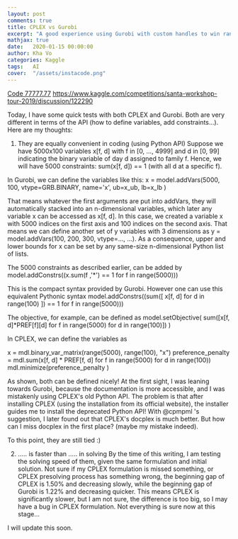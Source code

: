 ```yaml
---
layout: post
comments: true
title: CPLEX vs Gurobi
excerpt: "A good experience using Gurobi with custom handles to win rank 17/1620 in Kaggle Santa 2019!"
mathjax: true
date:   2020-01-15 00:00:00
author: Kha Vo
categories: Kaggle
tags:	AI
cover:  "/assets/instacode.png"
---
```


[Code 77777.77](https://www.kaggle.com/code/khahuras/the-elegant-prize)
https://www.kaggle.com/competitions/santa-workshop-tour-2019/discussion/122290

Today, I have some quick tests with both CPLEX and Gurobi. Both are very different in terms of the API (how to define variables, add constraints…). Here are my thoughts:

1) They are equally convenient in coding (using Python API)
Suppose we have 5000x100 variables x[f, d] with f in [0, …, 4999] and d in [0, 99] indicating the binary variable of day d assigned to family f. Hence, we will have 5000 constraints: sum(x[f, d]) == 1 (with all d at a specific f).

In Gurobi, we can define the variables like this:
x = model.addVars(5000, 100, vtype=GRB.BINARY, name='x', ub=x_ub, lb=x_lb )

That means whatever the first arguments are put into addVars, they will automatically stacked into an n-dimensional variables, which later any variable x can be accessed as x[f, d]. In this case, we created a variable x with 5000 indices on the first axis and 100 indices on the second axis. That means we can define another set of y variables with 3 dimensions as y = model.addVars(100, 200, 300, vtype=..., ...). As a consequence, upper and lower bounds for x can be set by any same-size n-dimensional Python list of lists.

The 5000 constraints as described earlier, can be added by
model.addConstrs((x.sum(f ,'*') == 1 for f in range(5000)))

This is the compact syntax provided by Gurobi. However one can use this equivalent Pythonic syntax
model.addConstrs((sum([ x[f, d] for d in range(100) ]) == 1 for f in range(5000)))

The objective, for example, can be defined as
model.setObjective( sum([x[f, d]*PREF[f][d] for f in range(5000) for d in range(100)]) )

In CPLEX, we can define the variables as

x = mdl.binary_var_matrix(range(5000), range(100), "x")
preference_penalty = mdl.sum(x[f, d] * PREF[f, d] for f in range(5000) for d in range(100))
mdl.minimize(preference_penalty )

As shown, both can be defined nicely! At the first sight, I was leaning towards Gurobi, because the documentation is more accessible, and I was mistakenly using CPLEX's old Python API. The problem is that after installing CPLEX (using the installation from its official website), the installer guides me to install the deprecated Python API! With @cpmpml 's suggestion, I later found out that CPLEX's docplex is much better. But how can I miss docplex in the first place? (maybe my mistake indeed).

To this point, they are still tied :)

2) ….. is faster than ….. in solving
By the time of this writing, I am testing the solving speed of them, given the same formulation and initial solution.
Not sure if my CPLEX formulation is missed something, or CPLEX presolving process has something wrong, the beginning gap of CPLEX is 1.50% and decreasing slowly, while the beginning gap of Gurobi is 1.22% and decreasing quicker. This means CPLEX is significantly slower, but I am not sure, the difference is too big, so I may have a bug in CPLEX formulation. Not everything is sure now at this stage…

I will update this soon.
